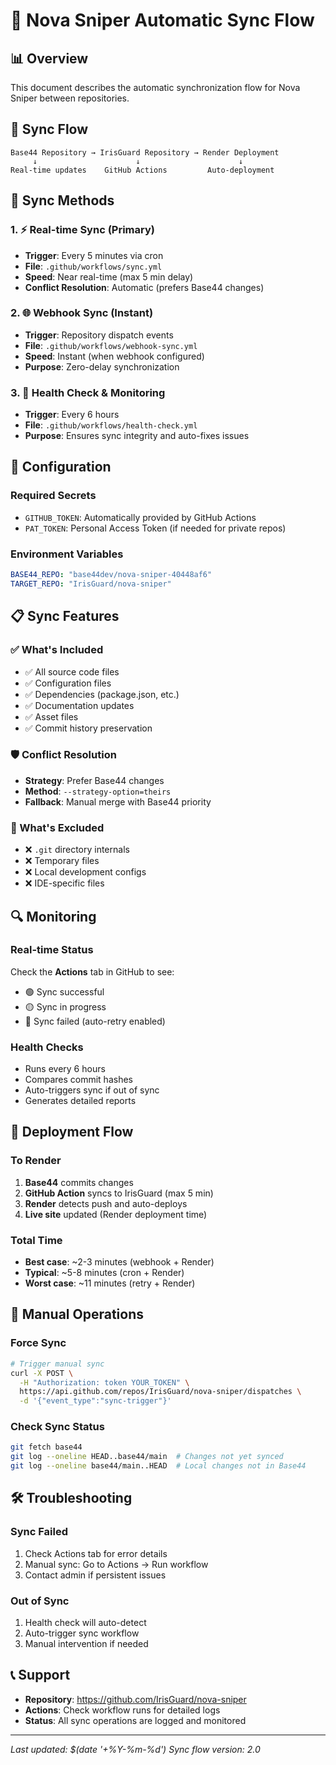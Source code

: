 # 🔄 Nova Sniper Automatic Sync Flow

## 📊 Overview
This document describes the automatic synchronization flow for Nova Sniper between repositories.

## 🌊 Sync Flow
```
Base44 Repository → IrisGuard Repository → Render Deployment
     ↓                      ↓                      ↓
Real-time updates    GitHub Actions         Auto-deployment
```

## 🚀 Sync Methods

### 1. ⚡ Real-time Sync (Primary)
- **Trigger**: Every 5 minutes via cron
- **File**: `.github/workflows/sync.yml`
- **Speed**: Near real-time (max 5 min delay)
- **Conflict Resolution**: Automatic (prefers Base44 changes)

### 2. 🌐 Webhook Sync (Instant)
- **Trigger**: Repository dispatch events
- **File**: `.github/workflows/webhook-sync.yml`
- **Speed**: Instant (when webhook configured)
- **Purpose**: Zero-delay synchronization

### 3. 🏥 Health Check & Monitoring
- **Trigger**: Every 6 hours
- **File**: `.github/workflows/health-check.yml`
- **Purpose**: Ensures sync integrity and auto-fixes issues

## 🔧 Configuration

### Required Secrets
- `GITHUB_TOKEN`: Automatically provided by GitHub Actions
- `PAT_TOKEN`: Personal Access Token (if needed for private repos)

### Environment Variables
```yaml
BASE44_REPO: "base44dev/nova-sniper-40448af6"
TARGET_REPO: "IrisGuard/nova-sniper"
```

## 📋 Sync Features

### ✅ What's Included
- ✅ All source code files
- ✅ Configuration files
- ✅ Dependencies (package.json, etc.)
- ✅ Documentation updates
- ✅ Asset files
- ✅ Commit history preservation

### 🛡️ Conflict Resolution
- **Strategy**: Prefer Base44 changes
- **Method**: `--strategy-option=theirs`
- **Fallback**: Manual merge with Base44 priority

### 🚫 What's Excluded
- ❌ `.git` directory internals
- ❌ Temporary files
- ❌ Local development configs
- ❌ IDE-specific files

## 🔍 Monitoring

### Real-time Status
Check the **Actions** tab in GitHub to see:
- 🟢 Sync successful
- 🟡 Sync in progress
- 🔴 Sync failed (auto-retry enabled)

### Health Checks
- Runs every 6 hours
- Compares commit hashes
- Auto-triggers sync if out of sync
- Generates detailed reports

## 🚀 Deployment Flow

### To Render
1. **Base44** commits changes
2. **GitHub Action** syncs to IrisGuard (max 5 min)
3. **Render** detects push and auto-deploys
4. **Live site** updated (Render deployment time)

### Total Time
- **Best case**: ~2-3 minutes (webhook + Render)
- **Typical**: ~5-8 minutes (cron + Render)
- **Worst case**: ~11 minutes (retry + Render)

## 🔧 Manual Operations

### Force Sync
```bash
# Trigger manual sync
curl -X POST \
  -H "Authorization: token YOUR_TOKEN" \
  https://api.github.com/repos/IrisGuard/nova-sniper/dispatches \
  -d '{"event_type":"sync-trigger"}'
```

### Check Sync Status
```bash
git fetch base44
git log --oneline HEAD..base44/main  # Changes not yet synced
git log --oneline base44/main..HEAD  # Local changes not in Base44
```

## 🛠️ Troubleshooting

### Sync Failed
1. Check Actions tab for error details
2. Manual sync: Go to Actions → Run workflow
3. Contact admin if persistent issues

### Out of Sync
1. Health check will auto-detect
2. Auto-trigger sync workflow
3. Manual intervention if needed

## 📞 Support
- **Repository**: https://github.com/IrisGuard/nova-sniper
- **Actions**: Check workflow runs for detailed logs
- **Status**: All sync operations are logged and monitored

---
*Last updated: $(date '+%Y-%m-%d')*
*Sync flow version: 2.0*
